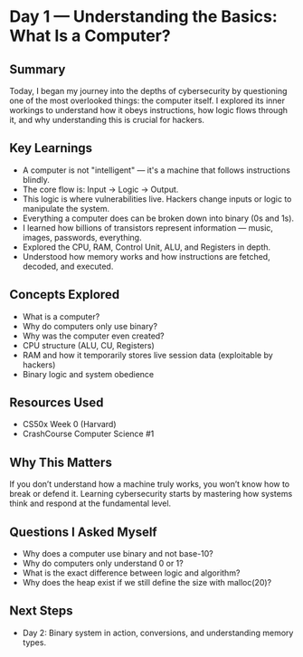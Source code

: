 # Day 1 — Understanding the Basics: What Is a Computer?

## Summary
Today, I began my journey into the depths of cybersecurity by questioning one of the most overlooked things: the computer itself. I explored its inner workings to understand how it obeys instructions, how logic flows through it, and why understanding this is crucial for hackers.

## Key Learnings
- A computer is not "intelligent" — it's a machine that follows instructions blindly.
- The core flow is: Input → Logic → Output.
- This logic is where vulnerabilities live. Hackers change inputs or logic to manipulate the system.
- Everything a computer does can be broken down into binary (0s and 1s).
- I learned how billions of transistors represent information — music, images, passwords, everything.
- Explored the CPU, RAM, Control Unit, ALU, and Registers in depth.
- Understood how memory works and how instructions are fetched, decoded, and executed.

## Concepts Explored
- What is a computer?
- Why do computers only use binary?
- Why was the computer even created?
- CPU structure (ALU, CU, Registers)
- RAM and how it temporarily stores live session data (exploitable by hackers)
- Binary logic and system obedience

## Resources Used
- CS50x Week 0 (Harvard)
- CrashCourse Computer Science #1

## Why This Matters
If you don’t understand how a machine truly works, you won’t know how to break or defend it. Learning cybersecurity starts by mastering how systems think and respond at the fundamental level.

## Questions I Asked Myself
- Why does a computer use binary and not base-10?
- Why do computers only understand 0 or 1?
- What is the exact difference between logic and algorithm?
- Why does the heap exist if we still define the size with malloc(20)?

## Next Steps
- Day 2: Binary system in action, conversions, and understanding memory types.
